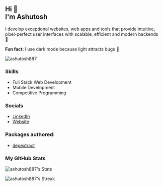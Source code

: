 Hi 🙂
</br>
I'm Ashutosh
-------------

I develop exceptional websites, web apps and tools that provide intuitive, pixel-perfect user interfaces with scalable, efficient and modern backends 🚀

**Fun fact:** I use dark mode because light attracts bugs 🙂

<p align="left"> <img src="https://komarev.com/ghpvc/?username=ashutosh887&label=Profile%20views&color=0e75b6&style=flat" alt="ashutosh887" /> </p>
                  
### Skills 
* Full Stack Web Development
* Mobile Development
* Competitive Programming

### Socials          
- [LinkedIn](https://www.linkedin.com/in/ashutosh887/)
- [Website](https://ashutosh887.vercel.app/)

### Packages authored:
- [depextract](https://www.npmjs.com/package/depextract)

### My GitHub Stats
![ashutosh887's Stats](https://github-readme-stats.vercel.app/api?username=ashutosh887&theme=react&show_icons=true&hide_border=false&count_private=true)

![ashutosh887's Streak](https://github-readme-streak-stats.herokuapp.com/?user=ashutosh887&theme=react&hide_border=true)
